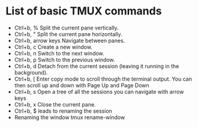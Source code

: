 # List of basic TMUX commands

- Ctrl+b, %
Split the current pane vertically.
- Ctrl+b, "
Split the current pane horizontally.
- Ctrl+b, arrow keys
Navigate between panes.
- Ctrl+b, c
Create a new window.
- Ctrl+b, n
Switch to the next window.
- Ctrl+b, p
Switch to the previous window.
- Ctrl+b, d
Detach from the current session (leaving it running in the background).
- Ctrl+b, [
Enter copy mode to scroll through the terminal output.
You can then scroll up and down with Page Up and Page Down
- Ctrl+b, s
Open a tree of all the sessions you can navigate with arrow keys
- Ctrl+b, x
Close the current pane.
- Ctrl+b, $ leads to renaming the session
- Renaming the window tmux rename-window <name>
